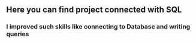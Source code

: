## Here you can find project connected with SQL
### I improved such skills like connecting to Database and writing queries
